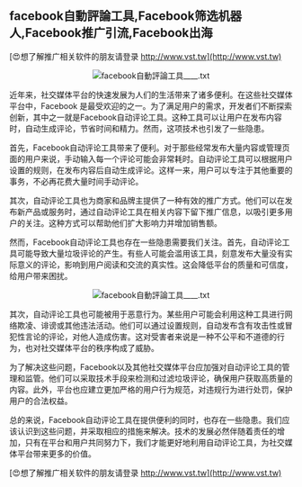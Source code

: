 ## **facebook自動評論工具,Facebook筛选机器人,Facebook推广引流,Facebook出海**

[😍想了解推广相关软件的朋友请登录 http://www.vst.tw](http://www.vst.tw)

 <center><img src="https://vst.tw/MP4/tuiguang/png/2.png" alt="facebook自動評論工具____.txt"></center>

近年来，社交媒体平台的快速发展为人们的生活带来了诸多便利。在这些社交媒体平台中，Facebook 是最受欢迎的之一。为了满足用户的需求，开发者们不断探索创新，其中之一就是Facebook自动评论工具。这种工具可以让用户在发布内容时，自动生成评论，节省时间和精力。然而，这项技术也引发了一些隐患。

首先，Facebook自动评论工具带来了便利。对于那些经常发布大量内容或管理页面的用户来说，手动输入每一个评论可能会非常耗时。自动评论工具可以根据用户设置的规则，在发布内容后自动生成评论。这样一来，用户可以专注于其他重要的事务，不必再花费大量时间手动评论。

其次，自动评论工具也为商家和品牌主提供了一种有效的推广方式。他们可以在发布新产品或服务时，通过自动评论工具在相关内容下留下推广信息，以吸引更多用户的关注。这种方式可以帮助他们扩大影响力并增加销售额。

然而，Facebook自动评论工具也存在一些隐患需要我们关注。首先，自动评论工具可能导致大量垃圾评论的产生。有些人可能会滥用该工具，刻意发布大量没有实际意义的评论，影响到用户阅读和交流的真实性。这会降低平台的质量和可信度，给用户带来困扰。

 <center><img src="https://vst.tw/MP4/tuiguang/png/6.png" alt="facebook自動評論工具____.txt"></center>

其次，自动评论工具也可能被用于恶意行为。某些用户可能会利用这种工具进行网络欺凌、诽谤或其他违法活动。他们可以通过设置规则，自动发布含有攻击性或冒犯性言论的评论，对他人造成伤害。这对受害者来说是一种不公平和不道德的行为，也对社交媒体平台的秩序构成了威胁。

为了解决这些问题，Facebook以及其他社交媒体平台应加强对自动评论工具的管理和监管。他们可以采取技术手段来检测和过滤垃圾评论，确保用户获取高质量的内容。此外，平台也应建立更加严格的用户行为规范，对违规行为进行处罚，保护用户的合法权益。

总的来说，Facebook自动评论工具在提供便利的同时，也存在一些隐患。我们应该认识到这些问题，并采取相应的措施来解决。技术的发展必然伴随着责任的增加，只有在平台和用户共同努力下，我们才能更好地利用自动评论工具，为社交媒体平台带来更多的价值。

[😍想了解推广相关软件的朋友请登录 http://www.vst.tw](http://www.vst.tw)



